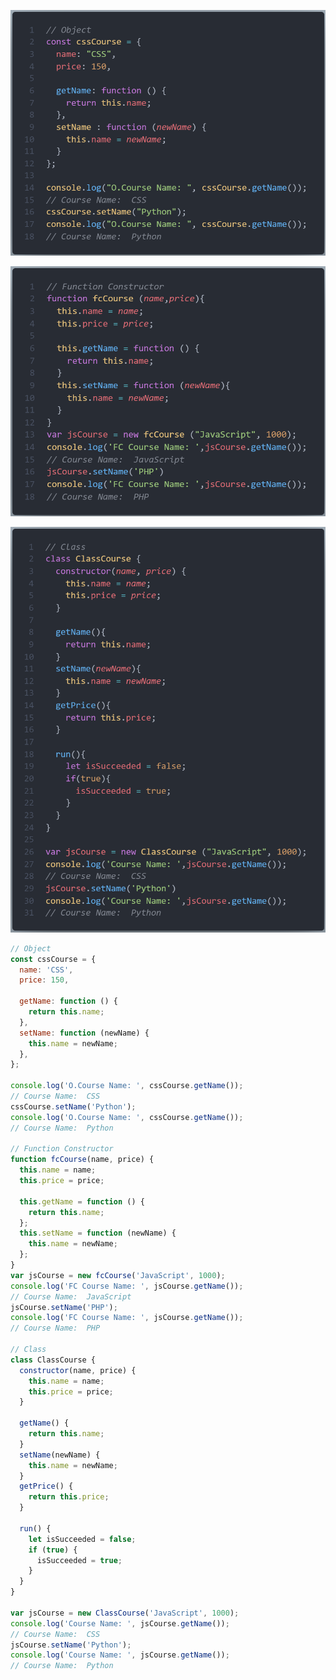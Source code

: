 ![Object](Javascript/f8.javascrip.basic/detail/phan06-103/images/code-object.png 'Object')

![Function Constructor](Javascript/f8.javascrip.basic/detail/phan06-103/images/code-constructor.png 'Function Constructor')

![Class](Javascript/f8.javascrip.basic/detail/phan06-103/images/code-class.png 'Class')

```js
// Object
const cssCourse = {
  name: 'CSS',
  price: 150,

  getName: function () {
    return this.name;
  },
  setName: function (newName) {
    this.name = newName;
  },
};

console.log('O.Course Name: ', cssCourse.getName());
// Course Name:  CSS
cssCourse.setName('Python');
console.log('O.Course Name: ', cssCourse.getName());
// Course Name:  Python

// Function Constructor
function fcCourse(name, price) {
  this.name = name;
  this.price = price;

  this.getName = function () {
    return this.name;
  };
  this.setName = function (newName) {
    this.name = newName;
  };
}
var jsCourse = new fcCourse('JavaScript', 1000);
console.log('FC Course Name: ', jsCourse.getName());
// Course Name:  JavaScript
jsCourse.setName('PHP');
console.log('FC Course Name: ', jsCourse.getName());
// Course Name:  PHP

// Class
class ClassCourse {
  constructor(name, price) {
    this.name = name;
    this.price = price;
  }

  getName() {
    return this.name;
  }
  setName(newName) {
    this.name = newName;
  }
  getPrice() {
    return this.price;
  }

  run() {
    let isSucceeded = false;
    if (true) {
      isSucceeded = true;
    }
  }
}

var jsCourse = new ClassCourse('JavaScript', 1000);
console.log('Course Name: ', jsCourse.getName());
// Course Name:  CSS
jsCourse.setName('Python');
console.log('Course Name: ', jsCourse.getName());
// Course Name:  Python
```
